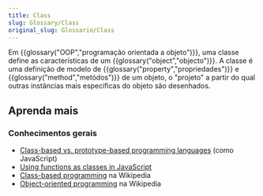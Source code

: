 ```yaml
---
title: Class
slug: Glossary/Class
original_slug: Glossario/Class
---
```

Em {{glossary("OOP","programação orientada a objeto")}}, uma classe define as características de um {{glossary("object","objecto")}}. A classe é uma definição de modelo de {{glossary("property","propriedades")}} e {{glossary("method","metódos")}} de um objeto, o "projeto" a partir do qual outras instâncias mais específicas do objeto são desenhados.

## Aprenda mais

### Conhecimentos gerais

- [Class-based vs. prototype-based programming languages](/pt-BR/docs/Web/JavaScript/Guide/Details_of_the_Object_Model#Class-based_vs._prototype-based_languages) (como JavaScript)
- [Using functions as classes in JavaScript](/pt-BR/docs/Web/JavaScript/Introduction_to_Object-Oriented_JavaScript#The_Class)
- [Class-based programming](https://en.wikipedia.org/wiki/Class-based_programming) na Wikipedia
- [Object-oriented programming](https://en.wikipedia.org/wiki/Object-oriented_programming) na Wikipedia
